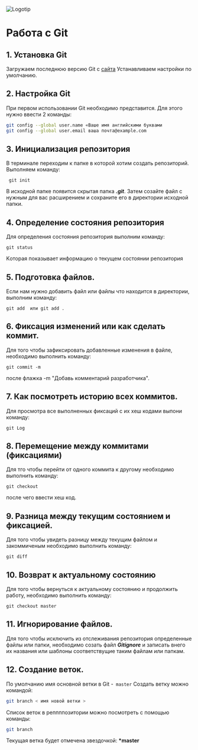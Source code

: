 ![Logotip](Git-Logotip.png) 
# Работа с Git
## 1. Установка Git
Загружаем последнюю версию Git с [сайта](https://git-scm.com/downloads)
 Устанавливаем настройки по умолчанию.

## 2. Настройка Git
При первом использовании Git необходимо представится. Для этого нужно ввести 2 команды:
```Bash
git config --global user.name «Ваше имя английскими буквами
git config --global user.email ваша почта@example.com
```

## 3. Инициализация репозитория
В терминале переходим к папке в которой хотим создать репозиторий. Выполняем команду:
```
 git init
 ```
 В исходной папке появится скрытая папка ***.git***. Затем созайте файл c нужным для вас расширением и  сохраните его в директории  исходной папки.

## 4. Определение состояния репозитория 
 Для определения состояния репозитория выполним команду:
```
git status
```
 Kоторая показывает информацию о текущем состоянии репозитория

## 5. Подготовка файлов.
Если нам нужно добавить файл или  файлы  что находится в директории, выполним команду: 
```
git add  или git add .
```
## 6. Фиксация изменений или как сделать коммит.
Для того чтобы зафиксировать добавленные изменения в файле, необходимо выполнить команду:
```
git commit -m
```
после флажка -m "Добавь комментарий разработчика". 

## 7. Как посмотреть историю всех коммитов.
Для просмотра все выполненных фиксаций с их хеш кодами выпони команду:
```
git Log
```
## 8. Перемещение между коммитами (фиксациями)
Для тго чтобы перейти от одного коммита к другому необходимо  выполнить команду:
```
git checkout
``` 
после чего ввести хеш код.

## 9. Разница между текущим состоянием и фиксацией.
Для того чтобы увидеть разницу между текущим файлом и закоммиченым необходимо выполнить команду:
```
git diff
```

## 10. Возврат к актуальному состоянию
Для того чтобы вернуться к актуальному состоянию и продолжить работу, необходимо выполнить команду:
```
git checkout master
``` 

## 11. Игнорирование файлов.
Для того чтобы исключить из отслеживания репозитория определенные файлы или папки, необходимо созать файл ***Gitignore*** и записать внего их названия или шаблоны соответствущие таким файлам или папкам.

## 12. Создание веток.
По умолчанию имя основной ветки в Git -` master`
Создать ветку можно командой:
```Bash
git branch < имя новой ветки >
```
Список веток в реппппозитории можно посмотреть с помощью команды:
```Bash
git branch
```
 Текущая ветка будет отмечена звездочкой: **\*master**